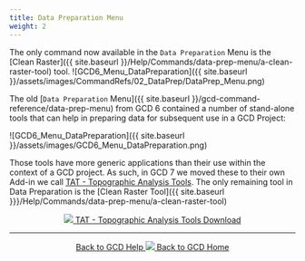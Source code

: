 ```yaml
---
title: Data Preparation Menu
weight: 2
---
```


The only command now available in the `Data Preparation` Menu is the [Clean Raster]({{ site.baseurl }}/Help/Commands/data-prep-menu/a-clean-raster-tool) tool.
![GCD6_Menu_DataPreparation]({{ site.baseurl }}/assets/images/CommandRefs/02_DataPrep/DataPrep_Menu.png)


The old [`Data Preparation` Menu]({{ site.baseurl }}/gcd-command-reference/data-prep-menu) from GCD 6 contained a number of stand-alone tools that can help in preparing data for subsequent use in a GCD Project:

![GCD6_Menu_DataPreparation]({{ site.baseurl }}/assets/images/GCD6_Menu_DataPreparation.png)

Those tools have more generic applications than their use within the context of a GCD project. As such, in GCD 7 we moved these to their own Add-in we call [TAT - Topographic Analysis Tools](http://tat.riverscapes.xyz). The only remaining tool in Data Preparation is the [Clean Raster Tool]({{ site.baseurl }}}/Help/Commands/data-prep-menu/a-clean-raster-tool) 

<div align="center">
	<a class="hollow button" href="http://tat.riverscapes.xyz"><img src="{{ site.baseurl }}/assets/images/Tatty.png">  TAT - Topographic Analysis Tools Download </a>  
</div>



------
<div align="center">
	<a class="hollow button" href="{{ site.baseurl }}/Help"><i class="fa fa-chevron-circle-left"></i>  Back to GCD Help </a>  
	<a class="hollow button" href="{{ site.baseurl }}/"><img src="{{ site.baseurl}}/assets/images/icons/GCDAddIn.png">  Back to GCD Home </a>  
</div>